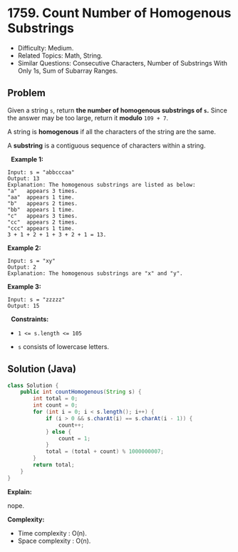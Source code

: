 # 1759. Count Number of Homogenous Substrings

- Difficulty: Medium.
- Related Topics: Math, String.
- Similar Questions: Consecutive Characters, Number of Substrings With Only 1s, Sum of Subarray Ranges.

## Problem

Given a string ```s```, return **the number of **homogenous** substrings of **```s```**.** Since the answer may be too large, return it **modulo** ```109 + 7```.

A string is **homogenous** if all the characters of the string are the same.

A **substring** is a contiguous sequence of characters within a string.

 
**Example 1:**

```
Input: s = "abbcccaa"
Output: 13
Explanation: The homogenous substrings are listed as below:
"a"   appears 3 times.
"aa"  appears 1 time.
"b"   appears 2 times.
"bb"  appears 1 time.
"c"   appears 3 times.
"cc"  appears 2 times.
"ccc" appears 1 time.
3 + 1 + 2 + 1 + 3 + 2 + 1 = 13.
```

**Example 2:**

```
Input: s = "xy"
Output: 2
Explanation: The homogenous substrings are "x" and "y".
```

**Example 3:**

```
Input: s = "zzzzz"
Output: 15
```

 
**Constraints:**


	
- ```1 <= s.length <= 105```
	
- ```s``` consists of lowercase letters.


## Solution (Java)

```java
class Solution {
    public int countHomogenous(String s) {
        int total = 0;
        int count = 0;
        for (int i = 0; i < s.length(); i++) {
            if (i > 0 && s.charAt(i) == s.charAt(i - 1)) {
                count++;
            } else {
                count = 1;
            }
            total = (total + count) % 1000000007;
        }
        return total;
    }
}
```

**Explain:**

nope.

**Complexity:**

* Time complexity : O(n).
* Space complexity : O(n).
